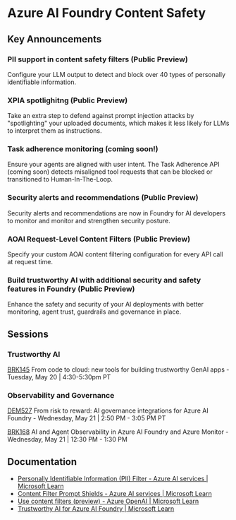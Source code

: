 # Azure AI Foundry Content Safety

## Key Announcements

### PII support in content safety filters (Public Preview)
Configure your LLM output to detect and block over 40 types of personally identifiable information.
### XPIA spotlighitng (Public Preview)
Take an extra step to defend against prompt injection attacks by "spotlighting" your uploaded documents, which makes it less likely for LLMs to interpret them as instructions.
### Task adherence monitoring (coming soon!)
Ensure your agents are aligned with user intent. The Task Adherence API (coming soon) detects misaligned tool requests that can be blocked or transitioned to Human-In-The-Loop.
###  Security alerts and recommendations (Public Preview)
Security alerts and recommendations are now in Foundry for AI developers to monitor and monitor and strengthen security posture. 
### AOAI Request-Level Content Filters (Public Preview)
Specify your custom AOAI content filtering configuration for every API call at request time.
### Build trustworthy AI with additional security and safety features in Foundry (Public Preview)
Enhance the safety and security of your AI deployments with better monitoring, agent trust, guardrails and governance in place. 


## Sessions
### Trustworthy AI
[BRK145](https://build.microsoft.com/en-US/sessions/BRK145?source=sessions) From code to cloud: new tools for building trustworthy GenAI apps - Tuesday, May 20 | 4:30-5:30pm PT
### Observability and Governance
[DEM527](https://build.microsoft.com/en-US/sessions/DEM527?source=sessions) From risk to reward: AI governance integrations for Azure AI Foundry - Wednesday, May 21 | 2:50 PM - 3:05 PM PT

[BRK168](https://build.microsoft.com/en-US/sessions/BRK168?source=sessions) AI and Agent Observability in Azure AI Foundry and Azure Monitor - Wednesday, May 21 | 12:30 PM - 1:30 PM

## Documentation
- [Personally Identifiable Information (PII) Filter - Azure AI services | Microsoft Learn](https://review.learn.microsoft.com/en-us/azure/ai-services/openai/concepts/content-filter-personal-information?branch=release-build-ai-foundry) 
- [Content Filter Prompt Shields - Azure AI services | Microsoft Learn](https://review.learn.microsoft.com/en-us/azure/ai-services/openai/concepts/content-filter-prompt-shields?branch=release-build-ai-foundry)
- [Use content filters (preview) - Azure OpenAI | Microsoft Learn](https://learn.microsoft.com/en-us/azure/ai-services/openai/how-to/content-filters#specify-a-content-filtering-configuration-at-request-time-preview)
- [Trustworthy AI for Azure AI Foundry | Microsoft Learn](https://review.learn.microsoft.com/en-us/azure/ai-foundry/responsible-use-of-ai-overview?branch=release-build-ai-foundry-non-FDP-features)
